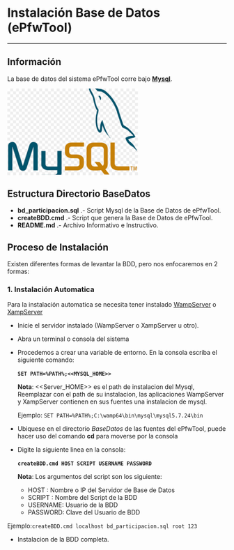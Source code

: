 # Instalación Base de Datos (ePfwTool)

---

## Información
La base de datos del sistema ePfwTool corre bajo **[Mysql](https://dev.mysql.com/doc/refman/8.0/en/introduction.html)**.

<img src="../Aplicacion/webapp/recursos/imagenes/documentacion/mysql.png" alt="Logo Mysql" width="300" align="center" >

## Estructura Directorio BaseDatos
- **bd_participacion.sql** .- Script Mysql de la Base de Datos de ePfwTool.
- **createBDD.cmd** .- Script que genera la Base de Datos de ePfwTool.
- **README.md** .- Archivo Informativo e Instructivo.

## Proceso de Instalación
Existen diferentes formas de levantar la BDD, pero nos enfocaremos en 2 formas:

### 1. Instalación Automatica
Para la instalación automatica se necesita tener instalado [WampServer](http://www.wampserver.com/en/) o [XampServer](https://www.apachefriends.org/es/index.html)
* Inicie el servidor instalado (WampServer o XampServer u otro).
* Abra un terminal o consola del sistema 
* Procedemos a crear una variable de entorno. En la consola escriba el siguiente comando:

  **``` SET PATH=%PATH%;<<MYSQL_HOME>> ```**

  **Nota**: <<Server_HOME>> es el path de instalacion del Mysql, Reemplazar con el path de su instalacion, las aplicaciones WampServer y XampServer contienen en sus fuentes una instalacion de mysql.

  Ejemplo: ``` SET PATH=%PATH%;C:\wamp64\bin\mysql\mysql5.7.24\bin ```
* Ubiquese en el directorio *BaseDatos* de las fuentes del ePfwTool, puede hacer uso del comando **cd** para moverse por la consola
* Digite la siguiente linea en la consola: 

  **``` createBDD.cmd HOST SCRIPT USERNAME PASSWORD ```**

  **Nota**: Los argumentos del script son los siguiente:
  * HOST    : Nombre o IP del Servidor de Base de Datos
  * SCRIPT  : Nombre del Script de la BDD
  * USERNAME: Usuario de la BDD
  * PASSWORD: Clave del Usuario de BDD

Ejemplo:``` createBDD.cmd localhost bd_participacion.sql root 123 ```
* Instalacion de la BDD completa.
